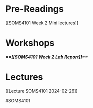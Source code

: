 
# Pre-Readings

[[SOMS4101 Week 2 Mini lectures]]

# Workshops

***==[[SOMS4101 Week 2 Lab Report]]==***
# Lectures

[[Lecture SOMS4101 2024-02-26]]


#SOMS4101 